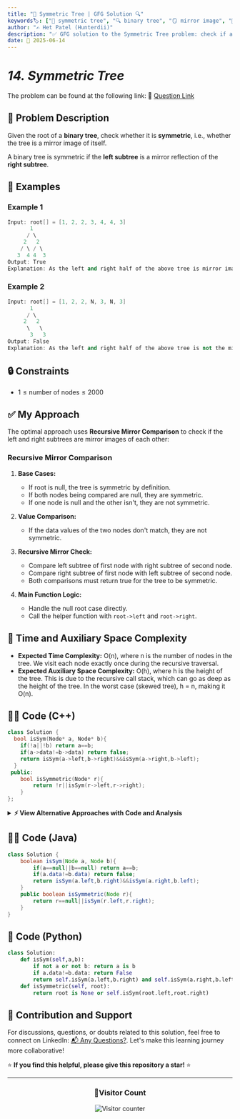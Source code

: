 ```yaml
---
title: "🌳 Symmetric Tree | GFG Solution 🔍"
keywords🏷️: ["🌳 symmetric tree", "🔍 binary tree", "🪞 mirror image", "🌿 tree traversal", "📘 GFG", "🏁 competitive programming", "📚 DSA"]
author: "✍️ Het Patel (Hunterdii)"
description: "✅ GFG solution to the Symmetric Tree problem: check if a binary tree is symmetric using recursive mirror comparison. 🚀"
date: 📅 2025-06-14
---
```


# *14. Symmetric Tree*

The problem can be found at the following link: 🔗 [Question Link](https://www.geeksforgeeks.org/problems/symmetric-tree/1)

## **🧩 Problem Description**

Given the root of a **binary tree**, check whether it is **symmetric**, i.e., whether the tree is a mirror image of itself.

A binary tree is symmetric if the **left subtree** is a mirror reflection of the **right subtree**.

## **📘 Examples**

### Example 1

```cpp
Input: root[] = [1, 2, 2, 3, 4, 4, 3]
       1
      / \
     2   2
    / \ / \
   3  4 4  3
Output: True
Explanation: As the left and right half of the above tree is mirror image, tree is symmetric.
```

### Example 2

```cpp
Input: root[] = [1, 2, 2, N, 3, N, 3]
       1
      / \
     2   2
      \   \
       3   3
Output: False
Explanation: As the left and right half of the above tree is not the mirror image, tree is not symmetric.
```

## **🔒 Constraints**

* $1 \le \text{number of nodes} \le 2000$

## **✅ My Approach**

The optimal approach uses **Recursive Mirror Comparison** to check if the left and right subtrees are mirror images of each other:

### **Recursive Mirror Comparison**

1. **Base Cases:**
   * If root is null, the tree is symmetric by definition.
   * If both nodes being compared are null, they are symmetric.
   * If one node is null and the other isn't, they are not symmetric.

2. **Value Comparison:**
   * If the data values of the two nodes don't match, they are not symmetric.

3. **Recursive Mirror Check:**
   * Compare left subtree of first node with right subtree of second node.
   * Compare right subtree of first node with left subtree of second node.
   * Both comparisons must return true for the tree to be symmetric.

4. **Main Function Logic:**
   * Handle the null root case directly.
   * Call the helper function with `root->left` and `root->right`.

## 📝 Time and Auxiliary Space Complexity

* **Expected Time Complexity:** O(n), where n is the number of nodes in the tree. We visit each node exactly once during the recursive traversal.
* **Expected Auxiliary Space Complexity:** O(h), where h is the height of the tree. This is due to the recursive call stack, which can go as deep as the height of the tree. In the worst case (skewed tree), h = n, making it O(n).

## **🧑‍💻 Code (C++)**

```cpp
class Solution {
  bool isSym(Node* a, Node* b){
    if(!a||!b) return a==b;
    if(a->data!=b->data) return false;
    return isSym(a->left,b->right)&&isSym(a->right,b->left);
  }
 public:
    bool isSymmetric(Node* r){
        return !r||isSym(r->left,r->right);
    }
};
```

<details>
<summary><b>⚡ View Alternative Approaches with Code and Analysis</b></summary>

## 📊 **2️⃣ Iterative with Queue (BFS)**

### 💡 Algorithm Steps:

1. If `root` is null, it's symmetric.
2. Use a queue to store pairs of nodes, starting with `(root->left, root->right)`.
3. While queue is not empty:
   * Dequeue a pair `(u, v)`.
   * If both are null, continue to next pair.
   * If one is null or their data values differ, return false.
   * Enqueue `(u->left, v->right)` and `(u->right, v->left)`.
4. Return true if all pairs are symmetric.

```cpp
class Solution {
  public:
    bool isSymmetric(Node* root) {
        if (!root) return true;
        queue<Node*> q;
        q.push(root->left);
        q.push(root->right);
        while (!q.empty()) {
            Node* a = q.front(); q.pop();
            Node* b = q.front(); q.pop();
            if (!a && !b) continue;
            if (!a || !b || a->data != b->data) return false;
            q.push(a->left); q.push(b->right);
            q.push(a->right); q.push(b->left);
        }
        return true;
    }
};
```

### 📝 **Complexity Analysis:**

* **Time:** ⏱️ O(n) — each node visited once
* **Auxiliary Space:** 💾 O(n) — queue may hold up to n/2 pairs in the worst case

### ✅ **Why This Approach?**

* Avoids recursion, preventing stack overflow for deep trees.
* Uses breadth-first traversal for level-by-level comparison.

## 📊 **3️⃣ Iterative with Two Stacks (DFS)**

### 💡 Algorithm Steps:

1. If `root` is null, it's symmetric.
2. Use two stacks to simulate the recursive calls.
3. Push `root->left` to first stack and `root->right` to second stack.
4. While stacks are not empty:
   * Pop one node from each stack.
   * If both are null, continue.
   * If one is null or their data values differ, return false.
   * Push nodes in mirror order to respective stacks.
5. Return true if both stacks are empty.

```cpp
class Solution {
 public:
    bool isSymmetric(Node* r){
        if(!r) return true;
        stack<Node*> s1,s2;
        s1.push(r->left);
        s2.push(r->right);
        while(!s1.empty()){
            Node* u=s1.top(); s1.pop();
            Node* v=s2.top(); s2.pop();
            if(!u&&!v) continue;
            if(!u||!v||u->data!=v->data) return false;
            s1.push(u->left);  s2.push(v->right);
            s1.push(u->right); s2.push(v->left);
        }
        return true;
    }
};
```

### 📝 **Complexity Analysis:**

* **Time:** ⏱️ O(n)
* **Auxiliary Space:** 💾 O(n)

### ✅ **Why This Approach?**

* Mimics recursion with explicit stacks.
* Good when recursion depth is a concern.

## 🆚 **🔍 Comparison of Approaches**

| 🚀 **Approach**             | 💡 **Strategy**                       | ⏱️ **Time Complexity**  | 💾 **Space Complexity** | ⚙️ **Type**     | ⚖️ **Pros**                        | ❗ **Cons**                           |
| ---------------------------- | ------------------------------------- | ----------- | ------------ | --------------- | ---------------------------------- | ------------------------------------ |
| ✅ Recursive DFS             | Compare mirrored subtrees recursively | 🟢 O(n)        | 🟢 O(h)         | Recursive       | Elegant, short code                | Stack overflow on deep trees         |
| 🔁 Iterative BFS with Queue  | Compare mirrored pairs via queue      | 🟢 O(n)        | 🟡 O(n)         | Iterative (BFS) | No recursion, handles large trees  | Queue may grow large                 |
| 🔃 Iterative DFS with Stacks | Simulates recursion using two stacks  | 🟢 O(n)        | 🟡 O(n)         | Iterative (DFS) | Explicit control, avoids recursion | Slightly more complex implementation |

### 🏆 **Best Choice Recommendation**

| 🎯 **Scenario**                              | 🎖️ **Recommended Approach** | 🔥 **Performance Rating** |
| -------------------------------------------- | ---------------------------- | ------------------------- |
| ⚡ Balanced trees, clean code preferred       | 🥇 Recursive DFS             | ★★★★★                     |
| 🌳 Large/deep trees, avoid stack overflow    | 🥈 Iterative with Queue      | ★★★★☆                     |
| 🧪 Need explicit stack control               | 🥉 Iterative Two Stack DFS   | ★★★☆☆                     |

</details>

## **🧑‍💻 Code (Java)**

```java
class Solution {
    boolean isSym(Node a, Node b){
        if(a==null||b==null) return a==b;
        if(a.data!=b.data) return false;
        return isSym(a.left,b.right)&&isSym(a.right,b.left);
    }
    public boolean isSymmetric(Node r){
        return r==null||isSym(r.left,r.right);
    }
}
```

## **🐍 Code (Python)**

```python
class Solution:
    def isSym(self,a,b):
        if not a or not b: return a is b
        if a.data!=b.data: return False
        return self.isSym(a.left,b.right) and self.isSym(a.right,b.left)
    def isSymmetric(self, root):
        return root is None or self.isSym(root.left,root.right)
```

## 🧠 Contribution and Support

For discussions, questions, or doubts related to this solution, feel free to connect on LinkedIn: [📬 Any Questions?](https://www.linkedin.com/in/patel-hetkumar-sandipbhai-8b110525a/). Let's make this learning journey more collaborative!

⭐ **If you find this helpful, please give this repository a star!** ⭐

---

<div align="center">
  <h3><b>📍Visitor Count</b></h3>
</div>

<p align="center">
  <img src="https://profile-counter.glitch.me/Hunterdii/count.svg" alt="Visitor counter" />
</p>

